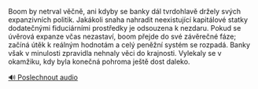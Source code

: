 
Boom by netrval věčně, ani kdyby se banky dál tvrdohlavě držely svých expanzivních politik. Jakákoli snaha nahradit neexistující kapitálové statky dodatečnými fiduciárními prostředky je odsouzena k nezdaru. Pokud se úvěrová expanze včas nezastaví, boom přejde do své závěrečné fáze; začíná útěk k reálným hodnotám a celý peněžní systém se rozpadá. Banky však v minulosti zpravidla nehnaly věci do krajnosti. Vylekaly se v okamžiku, kdy byla konečná pohroma ještě dost daleko.

[🔊 Poslechnout audio](/data/7-paragraphs/audio/chapter_101/para_005-Boom-by-netrval-vn-ani-kdyby-se-banky-dl-tvrd.mp3)

